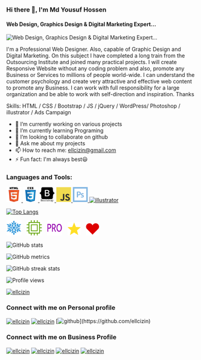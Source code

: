 


### Hi there 👋, I'm Md Yousuf Hossen
#### Web Design, Graphics Design & Digital Marketing Expert…
![Web Design, Graphics Design & Digital Marketing Expert…](https://media.licdn.com/dms/image/D5616AQFEdFbYNYjqkQ/profile-displaybackgroundimage-shrink_350_1400/0/1681759340238?e=1687392000&v=beta&t=oy63zYp7hxQa2tDf-KHgflSyakacvj8f7feezP2jauE)

I'm a Professional Web Designer. Also, capable of Graphic Design and Digital Marketing. On this subject I have completed a long train from the Outsourcing Institute and joined many practical projects. I will create Responsive Website without any coding problem and also, promote any Business or Services to millions of people world-wide. I can understand the customer psychology and create very attractive and effective web content to promote any Business. I can work with full responsibility for a large organization and be able to work with self-direction and inspiration. 
Thanks


Skills: HTML / CSS / Bootstrap / JS / jQuery / WordPress/ Photoshop / illustrator / Ads Campaign


- 🔭 I’m currently working on various projects 
- 🌱 I’m currently learning Programing 
- 👯 I’m looking to collaborate on github 
- 💬 Ask me about my projects 
- 📫 How to reach me: ellcizin@gmail.com 
- ⚡ Fun fact: I'm always best😃 



<h3 align="left">Languages and Tools:</h3>
<p align="left"> <a href="https://www.w3.org/html/" target="_blank" rel="noreferrer"> <img src="https://raw.githubusercontent.com/devicons/devicon/master/icons/html5/html5-original-wordmark.svg" alt="html5" width="40" height="40"/> </a> <a href="https://www.w3schools.com/css/" target="_blank" rel="noreferrer"> <img src="https://raw.githubusercontent.com/devicons/devicon/master/icons/css3/css3-original-wordmark.svg" alt="css3" width="40" height="40"/> </a> <a href="https://getbootstrap.com" target="_blank" rel="noreferrer"> <img src="https://raw.githubusercontent.com/devicons/devicon/master/icons/bootstrap/bootstrap-plain-wordmark.svg" alt="bootstrap" width="40" height="40"/> </a> <a href="https://developer.mozilla.org/en-US/docs/Web/JavaScript" target="_blank" rel="noreferrer"> <img src="https://raw.githubusercontent.com/devicons/devicon/master/icons/javascript/javascript-original.svg" alt="javascript" width="40" height="40"/> </a> <a href="https://www.photoshop.com/en" target="_blank" rel="noreferrer"> <img src="https://raw.githubusercontent.com/devicons/devicon/master/icons/photoshop/photoshop-line.svg" alt="photoshop" width="40" height="40"/> </a> <a href="https://www.adobe.com/in/products/illustrator.html" target="_blank" rel="noreferrer"> <img src="https://www.vectorlogo.zone/logos/adobe_illustrator/adobe_illustrator-icon.svg" alt="illustrator" width="40" height="40"/> </a> </p>



[![Top Langs](https://github-readme-stats.vercel.app/api/top-langs/?username=ellcizin)](https://github.com/anuraghazra/github-readme-stats)

<a href='https://archiveprogram.github.com/'><img src='https://raw.githubusercontent.com/acervenky/animated-github-badges/master/assets/acbadge.gif' width='40' height='40'></a> <a href='https://docs.github.com/en/developers'><img src='https://raw.githubusercontent.com/acervenky/animated-github-badges/master/assets/devbadge.gif' width='40' height='40'></a> <a href='https://github.com/pricing'><img src='https://raw.githubusercontent.com/acervenky/animated-github-badges/master/assets/pro.gif' width='40' height='40'></a> <a href='https://stars.github.com/'><img src='https://raw.githubusercontent.com/acervenky/animated-github-badges/master/assets/starbadge.gif' width='35' height='35'></a> <a href='https://docs.github.com/en/github/supporting-the-open-source-community-with-github-sponsors'><img src='https://raw.githubusercontent.com/acervenky/animated-github-badges/master/assets/sponsorbadge.gif' width='35' height='35'></a>

![GitHub stats](https://github-readme-stats.vercel.app/api?username=ellcizin&show_icons=true&count_private=true)  

![GitHub metrics](https://metrics.lecoq.io/ellcizin)  

![GitHub streak stats](https://streak-stats.demolab.com/?user=ellcizin)  

![Profile views](https://gpvc.arturio.dev/ellcizin)  



<!-- jjjjjjjjjjjjjjjjjjjjjjj
 -->













<p align="left"> <a href="https://twitter.com/ellcizin" target="blank"><img src="https://img.shields.io/twitter/follow/ellcizin?logo=twitter&style=for-the-badge" alt="ellcizin" /></a> </p>

<h3 align="left">Connect with me on Personal profile</h3>
<p align="left">
<a href="https://web.facebook.com/profile.php?id=100089645936283" target="blank"><img align="center" src="https://raw.githubusercontent.com/rahuldkjain/github-profile-readme-generator/master/src/images/icons/Social/facebook.svg" alt="ellcizin" height="30" width="40" /></a>
<a href="https://www.linkedin.com/in/md-yousuf-hossen-7aab90264/" target="blank"><img align="center" src="https://raw.githubusercontent.com/rahuldkjain/github-profile-readme-generator/master/src/images/icons/Social/linked-in-alt.svg" alt="ellcizin" height="30" width="40" /></a> 
[<img src='https://cdn.jsdelivr.net/npm/simple-icons@3.0.1/icons/github.svg' alt='github' height='40'>](https://github.com/ellcizin)  
 

</p>
<h3 align="left">Connect with me on Business Profile</h3>
<p align="left">
<a href="https://fb.com/ellcizin" target="blank"><img align="center" src="https://raw.githubusercontent.com/rahuldkjain/github-profile-readme-generator/master/src/images/icons/Social/facebook.svg" alt="ellcizin" height="30" width="40" /></a>
<a href="https://instagram.com/ellcizin" target="blank"><img align="center" src="https://raw.githubusercontent.com/rahuldkjain/github-profile-readme-generator/master/src/images/icons/Social/instagram.svg" alt="ellcizin" height="30" width="40" /></a>
<a href="https://twitter.com/ellcizin" target="blank"><img align="center" src="https://raw.githubusercontent.com/rahuldkjain/github-profile-readme-generator/master/src/images/icons/Social/twitter.svg" alt="ellcizin" height="30" width="40" /></a>
<a href="https://linkedin.com/company/ellcizin" target="blank"><img align="center" src="https://raw.githubusercontent.com/rahuldkjain/github-profile-readme-generator/master/src/images/icons/Social/linked-in-alt.svg" alt="ellcizin" height="30" width="40" /></a>
</p>



